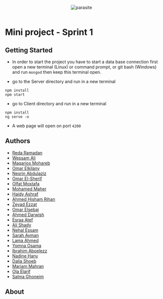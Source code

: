 
<p align="center">
<img src="http://i63.tinypic.com/rububs.jpg" alt="parasite" />
<br />
<br />
</p>

# Mini project - Sprint 1

## Getting Started

- In order to start the project you have to start a data base connection first
  open a new terminal (Linux) or command prompt, or git bash (Windows) and run `mongod`
  then keep this terminal open.
  
- go to the Server directory and run in a new terminal

```
npm install
npm start
```
- go to Client directory and run in a new terminal
```
npm install
ng serve -o
```
- A web page will open on port `4200` 

 ## Authors
  - [Reda Ramadan](https://github.com/Logician724) 
  - [Wessam Ali](https://github.com/wessam611) 
  - [Maqarios Mohareb](https://github.com/Maqarios)
  - [Omar Elkilany](https://github.com/OmarElkilany)
  - [Nesrin Abdulaziz](https://github.com/NesrinAbdulaziz)
  - [Omar El-Sherif](https://github.com/OmarOES)
  - [Olfat Mostafa](https://github.com/OlfatMostafa)
  - [Mohamed Maher](https://github.com/MoeMaher)
  - [Haidy Ashraf](https://github.com/HeidiAshraf)
  - [Ahmed Hisham Rihan](https://github.com/ahmed1hisham)
  - [Zeyad Ezzat](https://github.com/zeyadezzat)
  - [Omar Elsebai](https://github.com/Machiination)
  - [Ahmed Darwish](https://github.com/Shiro-Raven)
  - [Esraa Atef](https://github.com/EsraaATEFibrahim)
  - [Ali Shady](https://github.com/AliShady)
  - [Nehal Essam](https://github.com/KAREFSN)
  - [Sarah Ayman](https://github.com/SarahAyman)
  - [Lama Ahmed](https://github.com/lamaahmed166)
  - [Yomna Osama](https://github.com/YomnaOsama)
  - [Ibrahim Aboelezz](https://github.com/heemo70)
  - [Nadine Hany](https://github.com/nadinehany)
  - [Dalia Shoeb](https://github.com/DaliaShoeb)
  - [Mariam Mahran](https://github.com/mariamkhmahran)
  - [Ola Elarif](https://github.com/olaelarif)
  - [Salma Ghoneim](https://github.com/SalmaGhoneim)

## About
